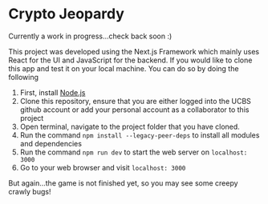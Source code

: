 # Crypto Jeopardy

Currently a work in progress...check back soon :)

This project was developed using the Next.js Framework which mainly uses React for the UI and JavaScript for the backend. If you would like to clone this app and test it on your local machine. You can do so by doing the following

1. First, install <a href="https://nodejs.org/en/" target="_blank">Node.js</a>
2. Clone this repository, ensure that you are either logged into the UCBS github account or add your personal account as a collaborator to this project
3. Open terminal, navigate to the project folder that you have cloned.
4. Run the command `npm install --legacy-peer-deps` to install all modules and dependencies
5. Run the command `npm run dev` to start the web server on `localhost: 3000`
6. Go to your web browser and visit `localhost: 3000`


But again...the game is not finished yet, so you may see some creepy crawly bugs!
